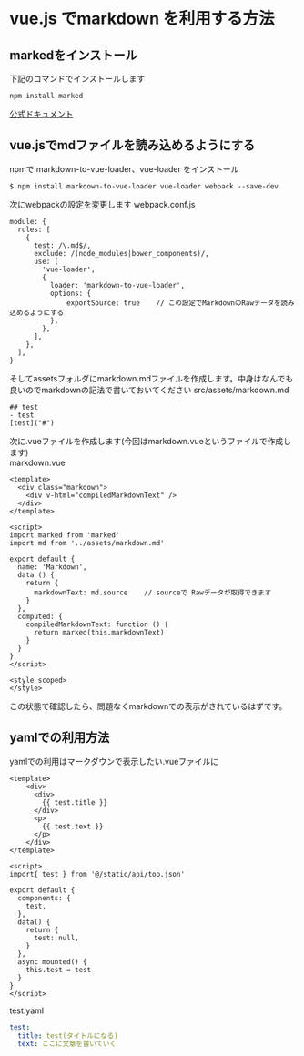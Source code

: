 # vue.js でmarkdown を利用する方法

## markedをインストール
下記のコマンドでインストールします
```vue
npm install marked
```
[公式ドキュメント](https://www.npmjs.com/package/marked)

## vue.jsでmdファイルを読み込めるようにする
npmで markdown-to-vue-loader、vue-loader をインストール
```vue
$ npm install markdown-to-vue-loader vue-loader webpack --save-dev
```
次にwebpackの設定を変更します
webpack.conf.js
```vue
module: {
  rules: [
    {
      test: /\.md$/,
      exclude: /(node_modules|bower_components)/,
      use: [
        'vue-loader',
        {
          loader: 'markdown-to-vue-loader',
          options: {
              exportSource: true    // この設定でMarkdownのRawデータを読み込めるようにする
          },
        },
      ],
    },
  ],
}
```
そしてassetsフォルダにmarkdown.mdファイルを作成します。中身はなんでも良いのでmarkdownの記法で書いておいてください
src/assets/markdown.md
```vue
## test
- test
[test]("#")
```
次に.vueファイルを作成します(今回はmarkdown.vueというファイルで作成します)  
markdown.vue
```vue
<template>
  <div class="markdown">
    <div v-html="compiledMarkdownText" />
  </div>
</template>

<script>
import marked from 'marked'
import md from '../assets/markdown.md'

export default {
  name: 'Markdown',
  data () {
    return {
      markdownText: md.source    // sourceで Rawデータが取得できます 
    }
  },
  computed: {
    compiledMarkdownText: function () {
      return marked(this.markdownText) 
    }
  }
}
</script>

<style scoped>
</style>
```
この状態で確認したら、問題なくmarkdownでの表示がされているはずです。


## yamlでの利用方法

yamlでの利用はマークダウンで表示したい.vueファイルに
```vue
<template>
    <div>
      <div>
        {{ test.title }}
      </div>
      <p>
        {{ test.text }}
      </p>
    </div>
</template>

<script>
import{ test } from '@/static/api/top.json'

export default {
  components: {
    test,
  },
  data() {
    return {
      test: null,
    }
  },
  async mounted() {
    this.test = test
  }
}
</script>

```

test.yaml
```yaml
test:
  title: test(タイトルになる)
  text: ここに文章を書いていく
```
